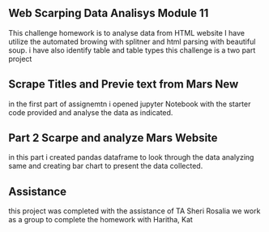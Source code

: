 ## Web Scarping Data Analisys Module 11
This challenge homework is to analyse data from HTML website 
I have utilize the automated browing with splitner and html parsing with beautiful soup.
i have also identify table and table types
this challenge is a two part project

## Scrape Titles and Previe text from Mars New
in the first part of assignemtn i opened  jupyter Notebook with the starter code provided and analyse the data as indicated.

## Part 2 Scarpe and analyze Mars Website
in this part i created pandas dataframe to look through the data  analyzing same
and creating bar chart to present the data collected.

## Assistance
this project was completed with the assistance of TA Sheri Rosalia 
we work as a group to complete the homework with Haritha, Kat 


